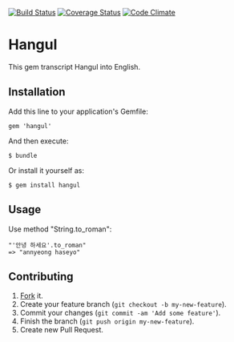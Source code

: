 [![Build Status](https://travis-ci.org/aelaa/hangul.png?branch=master)](https://travis-ci.org/aelaa/hangul)
[![Coverage Status](https://coveralls.io/repos/aelaa/hangul/badge.png)](https://coveralls.io/r/aelaa/hangul)
[![Code Climate](https://codeclimate.com/github/aelaa/hangul.png)](https://codeclimate.com/github/aelaa/hangul)
# Hangul

This gem transcript Hangul into English.

## Installation

Add this line to your application's Gemfile:

    gem 'hangul'

And then execute:

    $ bundle

Or install it yourself as:

    $ gem install hangul

## Usage

Use method "String.to_roman":

    "'안녕 하세요'.to_roman"
    => "annyeong haseyo"

## Contributing

1. [Fork]( http://github.com/aelaa/hangul/fork ) it.
2. Create your feature branch (`git checkout -b my-new-feature`).
3. Commit your changes (`git commit -am 'Add some feature'`).
4. Finish the branch (`git push origin my-new-feature`).
5. Create new Pull Request.